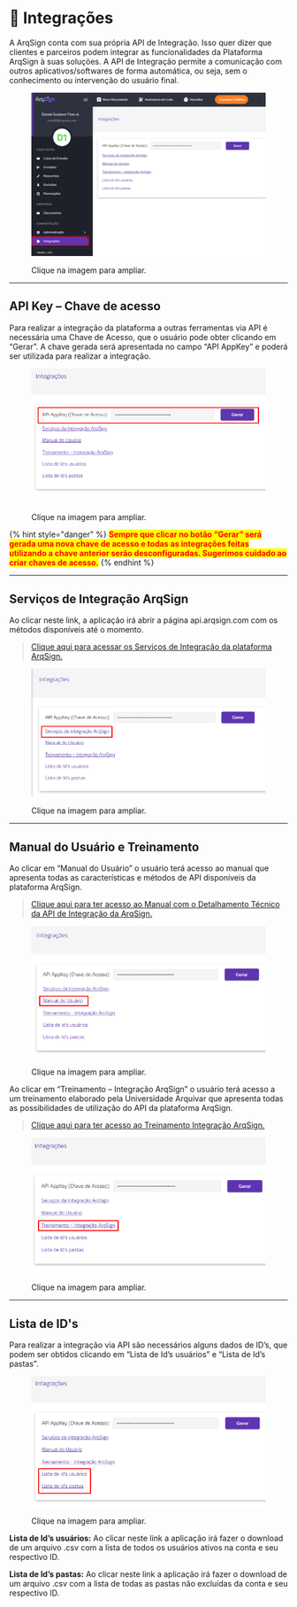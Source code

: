 # 🧩 Integrações

A ArqSign conta com sua própria API de Integração. Isso quer dizer que clientes e parceiros podem integrar as funcionalidades da Plataforma ArqSign à suas soluções. A API de Integração permite a comunicação com outros aplicativos/softwares de forma automática, ou seja, sem o conhecimento ou intervenção do usuário final.

<figure><img src="../../.gitbook/assets/integracoes1.png" alt=""><figcaption><p>Clique na imagem para ampliar.</p></figcaption></figure>

***

## API Key – Chave de acesso

Para realizar a integração da plataforma a outras ferramentas via API é necessária uma Chave de Acesso, que o usuário pode obter clicando em “Gerar”. A chave gerada será apresentada no campo “API AppKey” e poderá ser utilizada para realizar a integração.

<figure><img src="../../.gitbook/assets/integracoes6.png" alt=""><figcaption><p>Clique na imagem para ampliar.</p></figcaption></figure>

{% hint style="danger" %}
<mark style="color:red;">**Sempre que clicar no botão “Gerar” será gerada uma nova chave de acesso e todas as integrações feitas utilizando a chave anterior serão desconfiguradas. Sugerimos cuidado ao criar chaves de acesso.**</mark>
{% endhint %}

***

## Serviços de Integração ArqSign

Ao clicar neste link, a aplicação irá abrir a página api.arqsign.com com os métodos disponíveis até o momento.

> [Clique aqui para acessar os Serviços de Integração da plataforma ArqSign.](https://api.arqsign.com/index.html)

<figure><img src="../../.gitbook/assets/integracoes2.png" alt=""><figcaption><p>Clique na imagem para ampliar.</p></figcaption></figure>

***

## Manual do Usuário e Treinamento

Ao clicar em “Manual do Usuário” o usuário terá acesso ao manual que apresenta todas as características e métodos de API disponíveis da plataforma ArqSign.

> [Clique aqui para ter acesso ao Manual com o Detalhamento Técnico da API de Integração da ArqSign.](https://arquivar.com.br/wp-content/uploads/2022/09/Manual-API-ArqSign.pdf)

<figure><img src="../../.gitbook/assets/integracoes3.png" alt=""><figcaption><p>Clique na imagem para ampliar.</p></figcaption></figure>

Ao clicar em “Treinamento – Integração ArqSign” o usuário terá acesso a um treinamento elaborado pela Universidade Arquivar que apresenta todas as possibilidades de utilização do API da plataforma ArqSign.

> [Clique aqui para ter acesso ao Treinamento Integração ArqSign.](https://cdn.arquivar.com.br/wp-content/uploads/articulate\_uploads/Curso-API-ArqSign/index.html?&\_ga=2.214775511.1134308362.1699443819-2052664689.1687871591#/)

<figure><img src="../../.gitbook/assets/integracoes4.png" alt=""><figcaption><p>Clique na imagem para ampliar.</p></figcaption></figure>

***

## Lista de ID's

Para realizar a integração via API são necessários alguns dados de ID’s, que podem ser obtidos clicando em “Lista de Id’s usuários” e “Lista de Id’s pastas”.

<figure><img src="../../.gitbook/assets/integracoes5.png" alt=""><figcaption><p>Clique na imagem para ampliar.</p></figcaption></figure>

**Lista de Id’s usuários:** Ao clicar neste link a aplicação irá fazer o download de um arquivo .csv com a lista de todos os usuários ativos na conta e seu respectivo ID.

**Lista de Id’s pastas:** Ao clicar neste link a aplicação irá fazer o download de um arquivo .csv com a lista de todas as pastas não excluídas da conta e seu respectivo ID.
